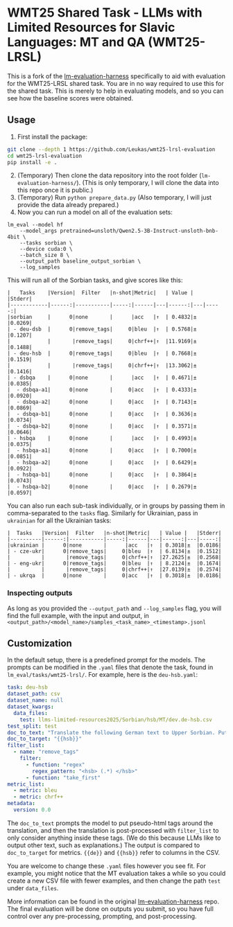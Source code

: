 # WMT25 Shared Task - LLMs with Limited Resources for Slavic Languages: MT and QA (WMT25-LRSL)

This is a fork of the [lm-evaluation-harness](https://github.com/EleutherAI/lm-evaluation-harness) specifically to aid with evaluation for the WMT25-LRSL shared task. You are in no way required to use this for the shared task. This is merely to help in evaluating models, and so you can see how the baseline scores were obtained.

## Usage

1. First install the package:
```bash
git clone --depth 1 https://github.com/Leukas/wmt25-lrsl-evaluation
cd wmt25-lrsl-evaluation
pip install -e .
``` 
2. (Temporary) Then clone the data repository into the root folder (`lm-evaluation-harness/`). (This is only temporary, I will clone the data into this repo once it is public.)
3. (Temporary) Run `python prepare_data.py` (Also temporary, I will just provide the data already prepared.)
4. Now you can run a model on all of the evaluation sets:
```
lm_eval --model hf 
    --model_args pretrained=unsloth/Qwen2.5-3B-Instruct-unsloth-bnb-4bit \
    --tasks sorbian \
    --device cuda:0 \
    --batch_size 8 \
    --output_path baseline_output_sorbian \
    --log_samples
```

This will run all of the Sorbian tasks, and give scores like this:
```
|   Tasks    |Version|  Filter   |n-shot|Metric|   | Value |   |Stderr|
|------------|------:|-----------|-----:|------|---|------:|---|-----:|
|sorbian     |      0|none       |      |acc   |↑  | 0.4832|±  |0.0269|
| - deu-dsb  |      0|remove_tags|     0|bleu  |↑  | 0.5768|±  |0.1207|
|            |       |remove_tags|     0|chrf++|↑  |11.9169|±  |0.1488|
| - deu-hsb  |      0|remove_tags|     0|bleu  |↑  | 0.7668|±  |0.1519|
|            |       |remove_tags|     0|chrf++|↑  |13.3062|±  |0.1416|
| - dsbqa    |      0|none       |      |acc   |↑  | 0.4671|±  |0.0385|
|  - dsbqa-a1|      0|none       |     0|acc   |↑  | 0.4333|±  |0.0920|
|  - dsbqa-a2|      0|none       |     0|acc   |↑  | 0.7143|±  |0.0869|
|  - dsbqa-b1|      0|none       |     0|acc   |↑  | 0.3636|±  |0.0734|
|  - dsbqa-b2|      0|none       |     0|acc   |↑  | 0.3571|±  |0.0646|
| - hsbqa    |      0|none       |      |acc   |↑  | 0.4993|±  |0.0375|
|  - hsbqa-a1|      0|none       |     0|acc   |↑  | 0.7000|±  |0.0851|
|  - hsbqa-a2|      0|none       |     0|acc   |↑  | 0.6429|±  |0.0922|
|  - hsbqa-b1|      0|none       |     0|acc   |↑  | 0.3864|±  |0.0743|
|  - hsbqa-b2|      0|none       |     0|acc   |↑  | 0.2679|±  |0.0597|
```

You can also run each sub-task individually, or in groups by passing them in comma-separated to the `tasks` flag. 
Similarly for Ukrainian, pass in `ukrainian` for all the Ukrainian tasks:
```
|  Tasks   |Version|  Filter   |n-shot|Metric|   | Value |   |Stderr|
|----------|------:|-----------|-----:|------|---|------:|---|-----:|
|ukrainian |      0|none       |      |acc   |↑  | 0.3018|±  |0.0186|
| - cze-ukr|      0|remove_tags|     0|bleu  |↑  | 6.8134|±  |0.1512|
|          |       |remove_tags|     0|chrf++|↑  |27.2625|±  |0.2568|
| - eng-ukr|      0|remove_tags|     0|bleu  |↑  | 8.2124|±  |0.1674|
|          |       |remove_tags|     0|chrf++|↑  |27.0139|±  |0.2574|
| - ukrqa  |      0|none       |     0|acc   |↑  | 0.3018|±  |0.0186|
```

### Inspecting outputs
As long as you provided the `--output_path` and `--log_samples` flag, you will find the full example, with the input and output, in `<output_path>/<model_name>/samples_<task_name>_<timestamp>.jsonl`


## Customization
In the default setup, there is a predefined prompt for the models. The prompts can be modified in the `.yaml` files that denote the task, found in `lm_eval/tasks/wmt25-lrsl/`. 
For example, here is the `deu-hsb.yaml`:
```yaml
task: deu-hsb
dataset_path: csv
dataset_name: null
dataset_kwargs:
  data_files:  
    test: llms-limited-resources2025/Sorbian/hsb/MT/dev.de-hsb.csv
test_split: test
doc_to_text: "Translate the following German text to Upper Sorbian. Put it in this format <hsb> Upper Sorbian translation </hsb>.\n<deu> {{de}} </deu>"
doc_to_target: "{{hsb}}"
filter_list:
  - name: "remove_tags"
    filter:
      - function: "regex"
        regex_pattern: "<hsb> (.*) </hsb>"
      - function: "take_first"
metric_list:
  - metric: bleu
  - metric: chrf++
metadata:
  version: 0.0
```

The `doc_to_text` prompts the model to put pseudo-html tags around the translation, and then the translation is post-processed with `filter_list` to only consider anything inside these tags. (We do this because LLMs like to output other text, such as explanations.) The output is compared to `doc_to_target` for metrics. `{{de}}` and `{{hsb}}` refer to columns in the CSV. 

You are welcome to change these `.yaml` files however you see fit. For example, you might notice that the MT evaluation takes a while so you could create a new CSV file with fewer examples, and then change the path `test` under `data_files`.

More information can be found in the original [lm-evaluation-harness](https://github.com/EleutherAI/lm-evaluation-harness) repo. The final evaluation will be done on outputs you submit, so you have full control over any pre-processing, prompting, and post-processing. 
